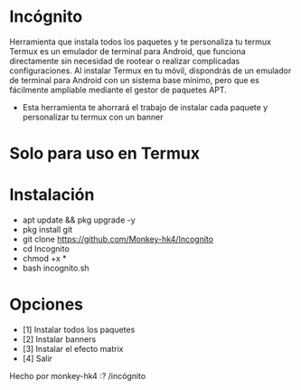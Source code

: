 # Incógnito
Herramienta que instala todos los paquetes y te personaliza tu termux
Termux es un emulador de terminal para Android, que funciona directamente sin necesidad de rootear o realizar complicadas configuraciones.
Al instalar Termux en tu móvil, dispondrás de un emulador de terminal para Android con un sistema base mínimo, pero que es fácilmente ampliable mediante el gestor de paquetes APT.
- Esta herramienta te ahorrará el trabajo de instalar cada paquete y personalizar tu termux con un banner

# Solo para uso en Termux

# Instalación
- apt update && pkg upgrade -y
- pkg install git
- git clone https://github.com/Monkey-hk4/Incognito
- cd Incognito
- chmod +x *
- bash incognito.sh

# Opciones
- [1] Instalar todos los paquetes
- [2] Instalar banners
- [3] Instalar el efecto matrix
- [4] Salir

Hecho por monkey-hk4 :?  /incógnito

